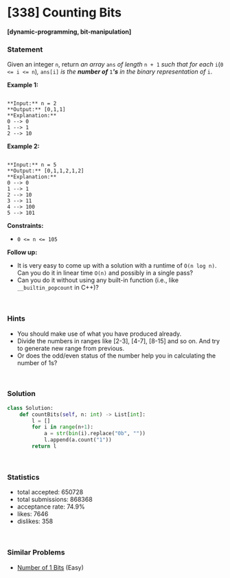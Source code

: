 # [338] Counting Bits

**[dynamic-programming, bit-manipulation]**

### Statement

Given an integer `n`, return *an array* `ans` *of length* `n + 1` *such that for each* `i`(`0 <= i <= n`)*,* `ans[i]` *is the **number of*** `1`***'s** in the binary representation of* `i`.


**Example 1:**

```

**Input:** n = 2
**Output:** [0,1,1]
**Explanation:**
0 --> 0
1 --> 1
2 --> 10

```

**Example 2:**

```

**Input:** n = 5
**Output:** [0,1,1,2,1,2]
**Explanation:**
0 --> 0
1 --> 1
2 --> 10
3 --> 11
4 --> 100
5 --> 101

```

**Constraints:**
* `0 <= n <= 105`


**Follow up:**
* It is very easy to come up with a solution with a runtime of `O(n log n)`. Can you do it in linear time `O(n)` and possibly in a single pass?
* Can you do it without using any built-in function (i.e., like `__builtin_popcount` in C++)?


<br>

### Hints

- You should make use of what you have produced already.
- Divide the numbers in ranges like [2-3], [4-7], [8-15] and so on. And try to generate new range from previous.
- Or does the odd/even status of the number help you in calculating the number of 1s?

<br>

### Solution

```py
class Solution:
    def countBits(self, n: int) -> List[int]:
        l = []
        for i in range(n+1):
            a = str(bin(i).replace("0b", ""))
            l.append(a.count("1"))
        return l
```

<br>

### Statistics

- total accepted: 650728
- total submissions: 868368
- acceptance rate: 74.9%
- likes: 7646
- dislikes: 358

<br>

### Similar Problems

- [Number of 1 Bits](https://leetcode.com/problems/number-of-1-bits) (Easy)
